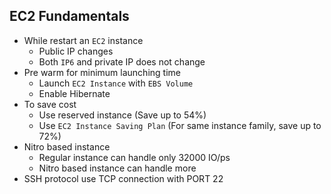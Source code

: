 ## EC2 Fundamentals

- While restart an `EC2` instance
  - Public IP changes
  - Both `IP6` and private IP does not change
- Pre warm for minimum launching time
  - Launch `EC2 Instance` with `EBS Volume`
  - Enable Hibernate
- To save cost
  - Use reserved instance (Save up to 54%)
  - Use `EC2 Instance Saving Plan` (For same instance family, save up to 72%)
- Nitro based instance
  - Regular instance can handle only 32000 IO/ps
  - Nitro based instance can handle more
- SSH protocol use TCP connection with PORT 22
